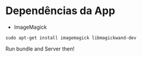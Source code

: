 # Dependências da App

* ImageMagick

```
sudo apt-get install imagemagick libmagickwand-dev
```
Run bundle and Server then!
